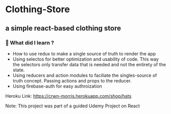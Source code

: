 # Clothing-Store

## a simple react-based clothing store

### :pushpin: What did I learn ?

- How to use redux to make a single source of truth to render the app
- Using selectos for better optimization and usability of code. This way the selectors only transfer data that is needed and not the entirety of the state.
- Using reducers and action modules to faciliate the singles-source of truth concept. Passing actions and props to the reducer. 
- Using firebase-auth for easy authroization 



Heroku Link: https://crwn-morris.herokuapp.com/shop/hats

Note: This project was part of a guided Udemy Project on React

